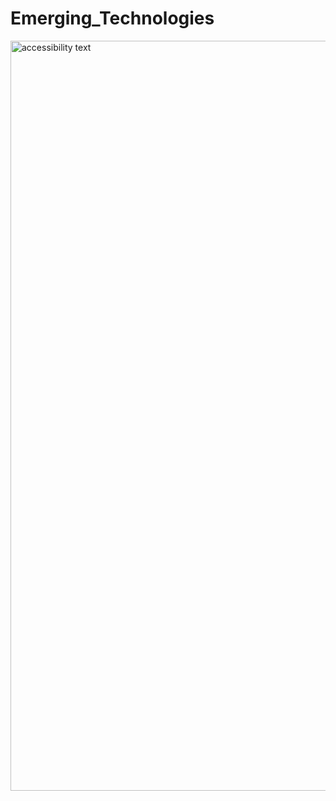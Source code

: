 # Emerging_Technologies
<img src="img/ProjectPlan (1).png" height= "1200" width="1000" alt="accessibility text">

